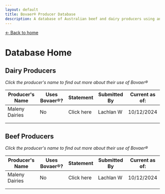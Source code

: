 ```yaml
---
layout: default
title: Bovaer® Producer Database
description: A database of Australian beef and dairy producers using and not using Bovaer®
---
```


[← Back to home](https://lachlanwintourzg.github.io/bovaer-producer-database/)

# Database Home

## Dairy Producers

*Click the producer's name to find out more about their use of Bovaer®*

| Producer's Name | Uses Bovaer®? | Statement  | Submitted By | Current as of: |
|-----------------|---------------|------------|--------------|----------------|
| Maleny Dairies  | No            | Click here | Lachlan W    | 10/12/2024     |
|                 |               |            |              |                |
|                 |               |            |              |                |

## Beef Producers

*Click the producer's name to find out more about their use of Bovaer®*

| Producer's Name | Uses Bovaer®? | Statement  | Submitted By | Current as of: |
|-----------------|---------------|------------|--------------|----------------|
| Maleny Dairies  | No            | Click here | Lachlan W    | 10/12/2024     |
|                 |               |            |              |                |
|                 |               |            |              |                |